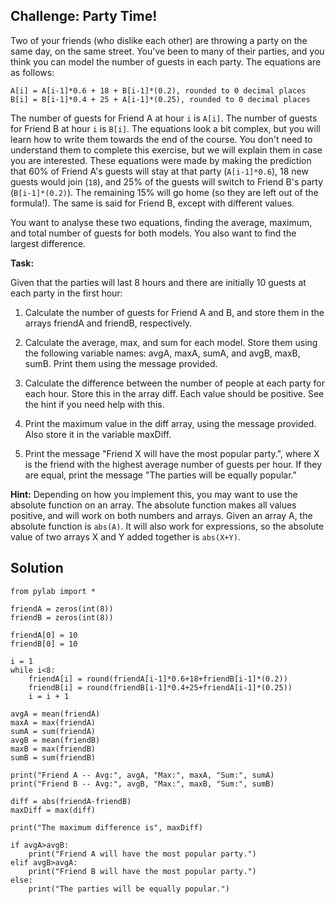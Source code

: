## Challenge: Party Time!

Two of your friends (who dislike each other) are throwing a party on the same day, on the same street. You've been to many of their parties, and you think you can model the number of guests in each party. The equations are as follows:

```
A[i] = A[i-1]*0.6 + 18 + B[i-1]*(0.2), rounded to 0 decimal places
B[i] = B[i-1]*0.4 + 25 + A[i-1]*(0.25), rounded to 0 decimal places
```

The number of guests for Friend A at hour `i` is `A[i]`. The number of guests for Friend B at hour `i` is `B[i]`. The equations look a bit complex, but you will learn how to write them towards the end of the course. You don't need to understand them to complete this exercise, but we will explain them in case you are interested. These equations were made by making the prediction that 60% of Friend A's guests will stay at that party (`A[i-1]*0.6`), 18 new guests would join (`18`), and 25% of the guests will switch to Friend B's party (`B[i-1]*(0.2)`). The remaining 15% will go home (so they are left out of the formula!). The same is said for Friend B, except with different values. 

You want to analyse these two equations, finding the average, maximum, and total number of guests for both models. You also want to find the largest difference. 

**Task:**

Given that the parties will last 8 hours and there are initially 10 guests at each party in the first hour:

1. Calculate the number of guests for Friend A and B, and store them in the arrays friendA and friendB, respectively.

2. Calculate the average, max, and sum for each model. Store them using the following variable names: avgA, maxA, sumA, and avgB, maxB, sumB. Print them using the message provided.

3. Calculate the difference between the number of people at each party for each hour. Store this in the array diff. Each value should be positive. See the hint if you need help with this.

4. Print the maximum value in the diff array, using the message provided. Also store it in the variable maxDiff.

5. Print the message "Friend X will have the most popular party.", where X is the friend with the highest average number of guests per hour. If they are equal, print the message "The parties will be equally popular."


**Hint:** Depending on how you implement this, you may want to use the absolute function on an array. The absolute function makes all values positive, and will work on both numbers and arrays. Given an array A, the absolute function is `abs(A)`. It will also work for expressions, so the absolute value of two arrays X and Y added together is `abs(X+Y)`.



## Solution
```
from pylab import *

friendA = zeros(int(8))
friendB = zeros(int(8))

friendA[0] = 10
friendB[0] = 10

i = 1
while i<8:
    friendA[i] = round(friendA[i-1]*0.6+18+friendB[i-1]*(0.2))
    friendB[i] = round(friendB[i-1]*0.4+25+friendA[i-1]*(0.25))
    i = i + 1

avgA = mean(friendA)
maxA = max(friendA)
sumA = sum(friendA)
avgB = mean(friendB)
maxB = max(friendB)
sumB = sum(friendB)

print("Friend A -- Avg:", avgA, "Max:", maxA, "Sum:", sumA)
print("Friend B -- Avg:", avgB, "Max:", maxB, "Sum:", sumB)

diff = abs(friendA-friendB)
maxDiff = max(diff)

print("The maximum difference is", maxDiff)

if avgA>avgB:
    print("Friend A will have the most popular party.")
elif avgB>avgA:
    print("Friend B will have the most popular party.")
else:
    print("The parties will be equally popular.")
```
